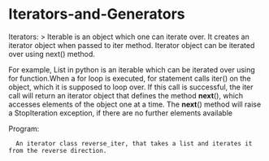 # Iterators-and-Generators

Iterators:
      > Iterable is an object which one can iterate over. It creates an iterator object when passed to iter method. Iterator object can be iterated over using next() method.
      
For example, List in python is an iterable which can be iterated over using for function.When a for loop is executed, for statement calls iter() on the object, which it is supposed to loop over. If this call is successful, the iter call will return an iterator object that defines the method __next__(), which accesses elements of the object one at a time. The __next__() method will raise a StopIteration exception, if there are no further elements available

Program:

      An iterator class reverse_iter, that takes a list and iterates it from the reverse direction.
